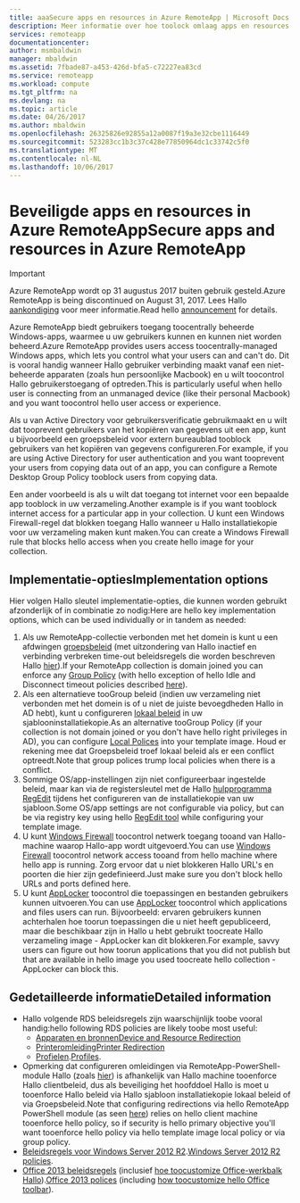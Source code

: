 ```yaml
---
title: aaaSecure apps en resources in Azure RemoteApp | Microsoft Docs
description: Meer informatie over hoe toolock omlaag apps en resources in Azure RemoteApp
services: remoteapp
documentationcenter: 
author: msmbaldwin
manager: mbaldwin
ms.assetid: 7fbade87-a453-426d-bfa5-c72227ea83cd
ms.service: remoteapp
ms.workload: compute
ms.tgt_pltfrm: na
ms.devlang: na
ms.topic: article
ms.date: 04/26/2017
ms.author: mbaldwin
ms.openlocfilehash: 26325826e92855a12a0087f19a3e32cbe1116449
ms.sourcegitcommit: 523283cc1b3c37c428e77850964dc1c33742c5f0
ms.translationtype: MT
ms.contentlocale: nl-NL
ms.lasthandoff: 10/06/2017
---
```

# <a name="secure-apps-and-resources-in-azure-remoteapp"></a><span data-ttu-id="28b29-103">Beveiligde apps en resources in Azure RemoteApp</span><span class="sxs-lookup"><span data-stu-id="28b29-103">Secure apps and resources in Azure RemoteApp</span></span>
> [!IMPORTANT]
> <span data-ttu-id="28b29-104">Azure RemoteApp wordt op 31 augustus 2017 buiten gebruik gesteld.</span><span class="sxs-lookup"><span data-stu-id="28b29-104">Azure RemoteApp is being discontinued on August 31, 2017.</span></span> <span data-ttu-id="28b29-105">Lees Hallo [aankondiging](https://go.microsoft.com/fwlink/?linkid=821148) voor meer informatie.</span><span class="sxs-lookup"><span data-stu-id="28b29-105">Read hello [announcement](https://go.microsoft.com/fwlink/?linkid=821148) for details.</span></span>
> 
> 

<span data-ttu-id="28b29-106">Azure RemoteApp biedt gebruikers toegang toocentrally beheerde Windows-apps, waarmee u uw gebruikers kunnen en kunnen niet worden beheerd.</span><span class="sxs-lookup"><span data-stu-id="28b29-106">Azure RemoteApp provides users access toocentrally-managed Windows apps, which lets you control what your users can and can't do.</span></span>  <span data-ttu-id="28b29-107">Dit is vooral handig wanneer Hallo gebruiker verbinding maakt vanaf een niet-beheerde apparaten (zoals hun persoonlijke Macbook) en u wilt toocontrol Hallo gebruikerstoegang of optreden.</span><span class="sxs-lookup"><span data-stu-id="28b29-107">This is particularly useful when hello user is connecting from an unmanaged device (like their personal Macbook) and you want toocontrol hello user access or experience.</span></span>

<span data-ttu-id="28b29-108">Als u van Active Directory voor gebruikersverificatie gebruikmaakt en u wilt dat tooprevent gebruikers van het kopiëren van gegevens uit een app, kunt u bijvoorbeeld een groepsbeleid voor extern bureaublad tooblock gebruikers van het kopiëren van gegevens configureren.</span><span class="sxs-lookup"><span data-stu-id="28b29-108">For example, if you are using Active Directory for user authentication and you want tooprevent your users from copying data out of an app, you can configure a Remote Desktop Group Policy tooblock users from copying data.</span></span>

<span data-ttu-id="28b29-109">Een ander voorbeeld is als u wilt dat toegang tot internet voor een bepaalde app tooblock in uw verzameling.</span><span class="sxs-lookup"><span data-stu-id="28b29-109">Another example is if you want tooblock internet access for a particular app in your collection.</span></span> <span data-ttu-id="28b29-110">U kunt een Windows Firewall-regel dat blokken toegang Hallo wanneer u Hallo installatiekopie voor uw verzameling maken kunt maken.</span><span class="sxs-lookup"><span data-stu-id="28b29-110">You can create a Windows Firewall rule that blocks hello access when you create hello image for your collection.</span></span>

## <a name="implementation-options"></a><span data-ttu-id="28b29-111">Implementatie-opties</span><span class="sxs-lookup"><span data-stu-id="28b29-111">Implementation options</span></span>
  <span data-ttu-id="28b29-112">Hier volgen Hallo sleutel implementatie-opties, die kunnen worden gebruikt afzonderlijk of in combinatie zo nodig:</span><span class="sxs-lookup"><span data-stu-id="28b29-112">Here are hello key implementation options, which can be used individually or in tandem as needed:</span></span>

1. <span data-ttu-id="28b29-113">Als uw RemoteApp-collectie verbonden met het domein is kunt u een afdwingen [groepsbeleid](https://technet.microsoft.com/library/cc725828.aspx) (met uitzondering van Hallo inactief en verbinding verbreken time-out beleidsregels die worden beschreven Hallo [hier](../azure-subscription-service-limits.md)).</span><span class="sxs-lookup"><span data-stu-id="28b29-113">If your RemoteApp collection is domain joined you can enforce any [Group Policy](https://technet.microsoft.com/library/cc725828.aspx) (with hello exception of hello Idle and Disconnect timeout policies described [here](../azure-subscription-service-limits.md)).</span></span>
2. <span data-ttu-id="28b29-114">Als een alternatieve tooGroup beleid (indien uw verzameling niet verbonden met het domein is of u niet de juiste bevoegdheden Hallo in AD hebt), kunt u configureren [lokaal beleid](https://technet.microsoft.com/library/cc775702.aspx) in uw sjablooninstallatiekopie.</span><span class="sxs-lookup"><span data-stu-id="28b29-114">As an alternative tooGroup Policy (if your collection is not domain joined or you don't have hello right privileges in AD), you can configure [Local Polices](https://technet.microsoft.com/library/cc775702.aspx) into your template image.</span></span>  <span data-ttu-id="28b29-115">Houd er rekening mee dat Groepsbeleid troef lokaal beleid als er een conflict optreedt.</span><span class="sxs-lookup"><span data-stu-id="28b29-115">Note that group polices trump local policies when there is a conflict.</span></span>
3. <span data-ttu-id="28b29-116">Sommige OS/app-instellingen zijn niet configureerbaar ingestelde beleid, maar kan via de registersleutel met de Hallo [hulpprogramma RegEdit](remoteapp-hybridtrouble.md) tijdens het configureren van de installatiekopie van uw sjabloon.</span><span class="sxs-lookup"><span data-stu-id="28b29-116">Some OS/app settings are not configurable via policy, but can be via registry key using hello [RegEdit tool](remoteapp-hybridtrouble.md) while configuring your template image.</span></span>
4. <span data-ttu-id="28b29-117">U kunt [Windows Firewall](http://windows.microsoft.com/en-US/windows-8/Windows-Firewall-from-start-to-finish) toocontrol netwerk toegang tooand van Hallo-machine waarop Hallo-app wordt uitgevoerd.</span><span class="sxs-lookup"><span data-stu-id="28b29-117">You can use [Windows Firewall](http://windows.microsoft.com/en-US/windows-8/Windows-Firewall-from-start-to-finish) toocontrol network access tooand from hello machine where hello app is running.</span></span> <span data-ttu-id="28b29-118">Zorg ervoor dat u niet blokkeren Hallo URL's en poorten die hier zijn gedefinieerd.</span><span class="sxs-lookup"><span data-stu-id="28b29-118">Just make sure you don't block hello URLs and ports defined here.</span></span>
5. <span data-ttu-id="28b29-119">U kunt [AppLocker](https://technet.microsoft.com/library/hh831440.aspx) toocontrol die toepassingen en bestanden gebruikers kunnen uitvoeren.</span><span class="sxs-lookup"><span data-stu-id="28b29-119">You can use [AppLocker](https://technet.microsoft.com/library/hh831440.aspx) toocontrol which applications and files users can run.</span></span> <span data-ttu-id="28b29-120">Bijvoorbeeld: ervaren gebruikers kunnen achterhalen hoe toorun toepassingen die u niet heeft gepubliceerd, maar die beschikbaar zijn in Hallo u hebt gebruikt toocreate Hallo verzameling image - AppLocker kan dit blokkeren.</span><span class="sxs-lookup"><span data-stu-id="28b29-120">For example, savvy users can figure out how toorun applications that you did not publish but that are available in hello image you used toocreate hello collection - AppLocker can block this.</span></span>

## <a name="detailed-information"></a><span data-ttu-id="28b29-121">Gedetailleerde informatie</span><span class="sxs-lookup"><span data-stu-id="28b29-121">Detailed information</span></span>
* <span data-ttu-id="28b29-122">Hallo volgende RDS beleidsregels zijn waarschijnlijk toobe vooral handig:</span><span class="sxs-lookup"><span data-stu-id="28b29-122">hello following RDS policies are likely toobe most useful:</span></span>
  * [<span data-ttu-id="28b29-123">Apparaten en bronnen</span><span class="sxs-lookup"><span data-stu-id="28b29-123">Device and Resource Redirection</span></span>](https://technet.microsoft.com/library/ee791794.aspx)
  * [<span data-ttu-id="28b29-124">Printeromleiding</span><span class="sxs-lookup"><span data-stu-id="28b29-124">Printer Redirection</span></span>](https://technet.microsoft.com/library/ee791784.aspx)
  * <span data-ttu-id="28b29-125">[Profielen](https://technet.microsoft.com/library/ee791865.aspx).</span><span class="sxs-lookup"><span data-stu-id="28b29-125">[Profiles](https://technet.microsoft.com/library/ee791865.aspx).</span></span>
* <span data-ttu-id="28b29-126">Opmerking dat configureren omleidingen via RemoteApp-PowerShell-module Hallo (zoals [hier](remoteapp-redirection.md)) is afhankelijk van Hallo machine tooenforce Hallo clientbeleid, dus als beveiliging het hoofddoel Hallo is moet u tooenforce Hallo beleid via Hallo sjabloon installatiekopie lokaal beleid of via Groepsbeleid.</span><span class="sxs-lookup"><span data-stu-id="28b29-126">Note that configuring redirections via hello RemoteApp PowerShell module (as seen [here](remoteapp-redirection.md)) relies on hello client machine tooenforce hello policy, so if security is hello primary objective you'll want tooenforce hello policy via hello template image local policy or via group policy.</span></span>
* <span data-ttu-id="28b29-127">[Beleidsregels voor Windows Server 2012 R2](https://technet.microsoft.com/library/hh831791.aspx).</span><span class="sxs-lookup"><span data-stu-id="28b29-127">[Windows Server 2012 R2 policies](https://technet.microsoft.com/library/hh831791.aspx).</span></span>
* <span data-ttu-id="28b29-128">[Office 2013 beleidsregels](https://technet.microsoft.com/library/cc178969.aspx) (inclusief [hoe toocustomize Office-werkbalk Hallo](https://technet.microsoft.com/library/cc179143.aspx)).</span><span class="sxs-lookup"><span data-stu-id="28b29-128">[Office 2013 polices](https://technet.microsoft.com/library/cc178969.aspx) (including [how toocustomize hello Office toolbar](https://technet.microsoft.com/library/cc179143.aspx)).</span></span>

